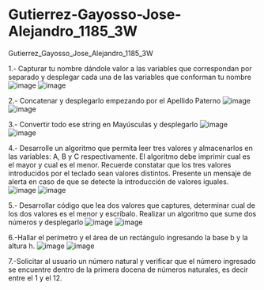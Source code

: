 # Gutierrez-Gayosso-Jose-Alejandro_1185_3W
Gutierrez_Gayosso_Jose_Alejandro_1185_3W


1.- Capturar tu nombre dándole valor a las variables que correspondan por separado 
y desplegar cada una de las variables que conforman tu nombre
![image](https://github.com/user-attachments/assets/0052e5c0-6ff6-45e3-b4e5-783dc200380e)
![image](https://github.com/user-attachments/assets/02b1117c-3aec-4f8f-8db3-92ec97a2fcf6)











2.- Concatenar y desplegarlo empezando por el Apellido Paterno
![image](https://github.com/user-attachments/assets/6fda0d8c-3e08-4c00-8a9c-e4ed97b83767)
![image](https://github.com/user-attachments/assets/3dbbb1dd-eaed-4d0e-ac27-d83ce7264a2e)









3.- Convertir todo ese string en Mayúsculas y desplegarlo
![image](https://github.com/user-attachments/assets/d409e03a-1ab5-4ede-843a-cad313195ba0)
![image](https://github.com/user-attachments/assets/7ccd0659-d041-45c0-a634-6cc11ec20151)







4.- Desarrolle un algoritmo que permita leer tres valores y almacenarlos en las variables: A, B y C respectivamente.
El algoritmo debe imprimir cual es el mayor y cual es el menor. Recuerde constatar que los tres valores introducidos por el teclado sean valores distintos. Presente un mensaje de alerta en caso de que se detecte la introducción de valores iguales.
![image](https://github.com/user-attachments/assets/7caf7bb5-8698-4e3f-b8cb-d41cca0a934d)
![image](https://github.com/user-attachments/assets/6d6945f2-1f19-46dc-9fa5-e3be0acabfa6)









 5.- Desarrollar código que lea dos valores que captures, determinar cual de los dos valores es el
menor y escríbalo. Realizar un algoritmo que sume dos números y desplegarlo
![image](https://github.com/user-attachments/assets/234a16ea-bb3e-4da0-9d64-f15b4f31b543)
![image](https://github.com/user-attachments/assets/f8a73d71-3e77-403f-9a28-8bb18b483476)










 6.-Hallar el perímetro y el área de un rectángulo ingresando la base
b y la altura h.
![image](https://github.com/user-attachments/assets/88845917-1dcb-4136-b50a-878fa7d4bc9a)
![image](https://github.com/user-attachments/assets/ba22ed8e-e6b0-4512-a2ca-2946e0883422)










7.-Solicitar al usuario un número natural y verificar que el número
ingresado se encuentre dentro de la primera docena de números naturales,
es decir entre el 1 y el 12.






